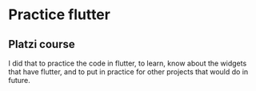 # Practice flutter
## Platzi course

I did that to practice the code in flutter, to learn, know about the widgets that have flutter, and to put in practice for other projects that would do in future.
